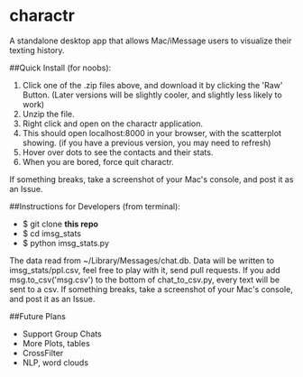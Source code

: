 # charactr
A standalone desktop app that allows Mac/iMessage users to visualize their
texting history.

##Quick Install (for noobs):
1. Click one of the .zip files above, and download it by clicking the 'Raw'
   Button. 
(Later versions will be slightly cooler, and slightly less likely to work)
2. Unzip the file.
3. Right click and open on the charactr application.
4. This should open localhost:8000 in your browser, with the scatterplot
   showing. (if you have a previous version, you may need to refresh)
5. Hover over dots to see the contacts and their stats.
6. When you are bored, force quit charactr.

If something breaks, take a screenshot of your Mac's console, and post it as an
Issue.

##Instructions for Developers (from terminal):
- $ git clone **this repo**
- $ cd imsg_stats
- $ python imsg_stats.py

The data read from ~/Library/Messages/chat.db.
Data will be written to imsg_stats/ppl.csv, feel free to play
with it, send pull requests. If you add msg.to_csv('msg.csv') to the bottom of chat_to_csv.py, every text will be sent to a csv. If something breaks, take a screenshot of your Mac's console, and post it as an Issue.

##Future Plans

- Support Group Chats
- More Plots, tables
- CrossFilter
- NLP, word clouds

